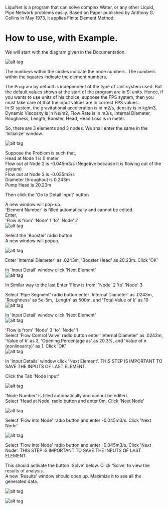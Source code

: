 LiquiNet is a program that can solve complex Water, or any other Liquid, Pipe Network problems easily. Based on Paper published by Anthony G. Collins in May 1973, it applies Finite Element Method.  
  
# How to use, with Example.  
  
We will start with the diagram given in the Documentation.  
  
![alt tag](https://github.com/samadritakarmakar/LiquiNet/blob/master/Documentation/Problem%20Set.png)
  
The numbers within the circles indicate the node numbers. The numbers within the squares indicate the element numbers.  

The Program by default is independent of the type of Unit system used. But the default values shown at the start of the program are in SI units. Hence, if you wants to use units of his choice, suppose the FPS system, then you must take care of that the input values are in correct FPS values.  
In SI system, the gravitational acceleration is in m2/s, density is in kg/m3, Dynamic Viscosity is in Ns/m2, Flow Rate is in m3/s, Internal Diameter, Roughness, Length, Booster, Head, Head Loss is in meter.  

So, there are 3 elements and 3 nodes. We shall enter the same in the 'Initialize' window.  
  
![alt tag](https://github.com/samadritakarmakar/LiquiNet/blob/master/Documentation/Initialize.png)
  
Suppose the Problem is such that,  
Head at Node 1 is 0 meter  
Flow out at Node 2 is -0.045m3/s (Negetive because it is flowing out of the system)  
Flow out at Node 3 is -0.035m3/s  
Diameter throughout is 0.243m  
Pump Head is 20.23m  


Then click the 'Go to Detail Input' button  
  
A new window will pop-up.  
'Element Number' is filled automatically and cannot be edited.  
Enter,  
'Flow is from' 'Node' 1 'to' 'Node' 2  
![alt tag](https://github.com/samadritakarmakar/LiquiNet/blob/master/Documentation/Input_Details.png)

Select the 'Booster' radio button  
A new window will popup.  

![alt tag](https://github.com/samadritakarmakar/LiquiNet/blob/master/Documentation/Booster_Details.png)

Enter 'Internal Diameter' as .0243m, 'Booster Head' as 20.23m. Click 'OK'  

In 'Input Detail' window click 'Next Element'  
![alt tag](https://github.com/samadritakarmakar/LiquiNet/blob/master/Documentation/Input_Details2.png)

In Similar way to the last Enter 'Flow is from' 'Node' 2 'to' 'Node' 3  

Select 'Pipe Segment' radio button enter 'Internal Diameter' as .0243m, 'Roughness' as 5e-5m, 'Length' as 500m, and 'Total Value of k' as 10  
![alt tag](https://github.com/samadritakarmakar/LiquiNet/blob/master/Documentation/Pipe_Segment_Details.png)

In 'Input Detail' window click 'Next Element'  
![alt tag](https://github.com/samadritakarmakar/LiquiNet/blob/master/Documentation/Input_Details3.png)

'Flow is from' 'Node' 3 'to' 'Node' 1  
Select 'Flow Control Valve' radio button enter 'Internal Diameter' as .0243m, 'Value of k' as 3, 'Opening Percentage as' as 20.3%, and 'Value of n (nonlinearity)' as 1. Click 'OK'  
![alt tag](https://github.com/samadritakarmakar/LiquiNet/blob/master/Documentation/Flow_Control_Valve_Details.png)


In 'Input Details' window click 'Next Element'. THIS STEP IS IMPORTANT TO SAVE THE INPUTS OF LAST ELEMENT.  

Click the Tab 'Node Input'  

![alt tag](https://github.com/samadritakarmakar/LiquiNet/blob/master/Documentation/Input_Details_Node.png)

'Node Number' is filled automatically and cannot be edited.  
Select 'Head at Node' radio button and enter 0m. Click 'Next Node'  

![alt tag](https://github.com/samadritakarmakar/LiquiNet/blob/master/Documentation/Input_Details_Node2.png)

Select 'Flow into Node' radio button and enter -0.045m3/s. Click 'Next Node'  

![alt tag](https://github.com/samadritakarmakar/LiquiNet/blob/master/Documentation/Input_Details_Node3.png)

Select 'Flow into Node' radio button and enter -0.045m3/s. Click 'Next Node'. THIS STEP IS IMPORTANT TO SAVE THE INPUTS OF LAST ELEMENT.  

This should activate the button 'Solve' below. Click 'Solve' to view the results of analysis.  
A new 'Results' window should open up. Maximize it to see all the generated data.  

![alt tag](https://github.com/samadritakarmakar/LiquiNet/blob/master/Documentation/Results_elem.png)

![alt tag](https://github.com/samadritakarmakar/LiquiNet/blob/master/Documentation/Results_node.png)
